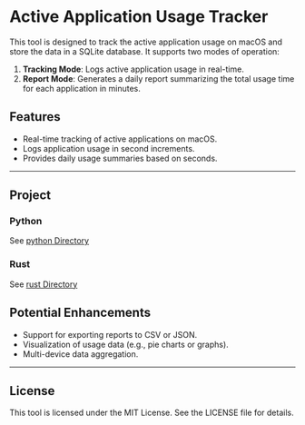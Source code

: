 # Active Application Usage Tracker

This tool is designed to track the active application usage on macOS and store the data in a SQLite database. It supports two modes of operation:
1. **Tracking Mode**: Logs active application usage in real-time.
2. **Report Mode**: Generates a daily report summarizing the total usage time for each application in minutes.

## Features
- Real-time tracking of active applications on macOS.
- Logs application usage in second increments.
- Provides daily usage summaries based on seconds.

---

## Project

### Python
See [python Directory](./python)

### Rust
See [rust Directory](rust/app_monitor)


## Potential Enhancements
- Support for exporting reports to CSV or JSON.
- Visualization of usage data (e.g., pie charts or graphs).
- Multi-device data aggregation.

---

## License
This tool is licensed under the MIT License. See the LICENSE file for details.

